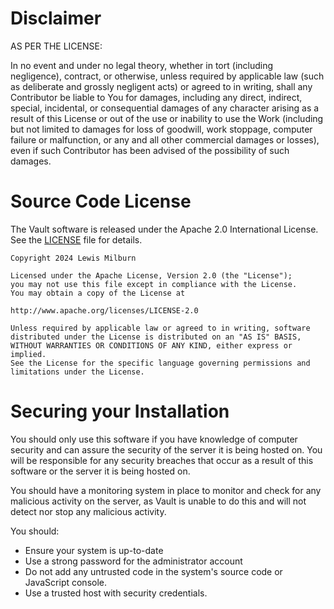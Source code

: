 # Disclaimer
AS PER THE LICENSE:

In no event and under no legal theory,
whether in tort (including negligence), contract, or otherwise,
unless required by applicable law (such as deliberate and grossly
negligent acts) or agreed to in writing, shall any Contributor be
liable to You for damages, including any direct, indirect, special,
incidental, or consequential damages of any character arising as a
result of this License or out of the use or inability to use the
Work (including but not limited to damages for loss of goodwill,
work stoppage, computer failure or malfunction, or any and all
other commercial damages or losses), even if such Contributor
has been advised of the possibility of such damages.

# Source Code License
The Vault software is released under the Apache 2.0 International License. See the [LICENSE](https://github.com/lewmilburn/Vault/blob/main/LICENSE) file for details.

    Copyright 2024 Lewis Milburn
    
    Licensed under the Apache License, Version 2.0 (the "License");
    you may not use this file except in compliance with the License.
    You may obtain a copy of the License at
    
    http://www.apache.org/licenses/LICENSE-2.0
    
    Unless required by applicable law or agreed to in writing, software
    distributed under the License is distributed on an "AS IS" BASIS,
    WITHOUT WARRANTIES OR CONDITIONS OF ANY KIND, either express or implied.
    See the License for the specific language governing permissions and
    limitations under the License.

# Securing your Installation
You should only use this software if you have knowledge of computer security and can assure the security of the server it is being hosted on. You will be responsible for any security breaches that occur as a result of this software or the server it is being hosted on.

You should have a monitoring system in place to monitor and check for any malicious activity on the server, as Vault is unable to do this and will not detect nor stop any malicious activity.

You should:
* Ensure your system is up-to-date
* Use a strong password for the administrator account
* Do not add any untrusted code in the system's source code or JavaScript console.
* Use a trusted host with security credentials.
